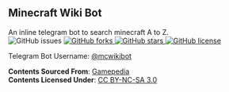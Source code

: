 ## Minecraft Wiki Bot
An inline telegram bot to search minecraft A to Z.\
<img alt="GitHub issues" src="https://img.shields.io/github/issues/darvesh/minecraft-wiki-telegram-bot?style=plastic">  <a href="https://github.com/darvesh/minecraft-wiki-telegram-bot/network"><img alt="GitHub forks" src="https://img.shields.io/github/forks/darvesh/minecraft-wiki-telegram-bot">  </a><a href="https://github.com/darvesh/minecraft-wiki-telegram-bot/stargazers"><img alt="GitHub stars" src="https://img.shields.io/github/stars/darvesh/minecraft-wiki-telegram-bot">  </a><a href="https://github.com/darvesh/minecraft-wiki-telegram-bot"><img alt="GitHub license" src="https://img.shields.io/github/license/darvesh/minecraft-wiki-telegram-bot"></a>

Telegram Bot Username: <a href="https://t.me/mcwikibot">@mcwikibot</a>

<b>Contents Sourced From</b>: <a href="https://minecraft.gamepedia.com">Gamepedia</a> \
<b>Contents Licensed Under</b>: <a href="https://creativecommons.org/licenses/by-nc-sa/3.0/">CC BY-NC-SA 3.0</a>
